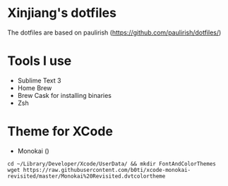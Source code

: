 # Xinjiang's dotfiles

The dotfiles are based on paulirish (https://github.com/paulirish/dotfiles/)

# Tools I use

- Sublime Text 3 
- Home Brew
- Brew Cask for installing binaries
- Zsh

# Theme for XCode

- Monokai ()

```
cd ~/Library/Developer/Xcode/UserData/ && mkdir FontAndColorThemes
wget https://raw.githubusercontent.com/b0ti/xcode-monokai-revisited/master/Monokai%20Revisited.dvtcolortheme

```
